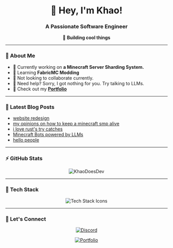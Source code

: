 <h1 align="center">👋 Hey, I'm Khao!</h1>
<h3 align="center">A Passionate Software Engineer</h3>

<p align="center">
  🚀 <strong>Building cool things</strong>
</p>

---

### 🌟 About Me

- 🔭 Currently working on **a Minecraft Server Sharding System.**
- 🌱 Learning **FabricMC Modding**
- 👯 Not looking to collaborate currently.
- 🤝 Need help? Sorry, I got nothing for you. Try talking to LLMs.
- 📂 Check out my **[Portfolio](https://www.khaodoes.dev/)**

---

### 📝 Latest Blog Posts
<!-- BLOG-POST-LIST:START -->
- [website redesign](https://www.khaodoes.dev/blog/website-redesign)
- [my opinions on how to keep a minecraft smp alive](https://www.khaodoes.dev/blog/how-to-properly-keep-a-smp-alive)
- [i love rust&#39;s try catches](https://www.khaodoes.dev/blog/javascript-try-catch-kinda-sucks)
- [Minecraft Bots powered by LLMs](https://www.khaodoes.dev/blog/minecraft-bots-powered-by-llms)
- [hello people](https://www.khaodoes.dev/blog/hello-world)
<!-- BLOG-POST-LIST:END -->

---

### ⚡ GitHub Stats

<p align="center">
  <img src="https://github-readme-stats.vercel.app/api?username=KhaoDoesDev&theme=dark&show_icons=true&locale=en" alt="KhaoDoesDev" />
</p>

---

### 🚀 Tech Stack

<p align="center">
  <img src="https://skillicons.dev/icons?i=js,ts,react,python,nodejs,docker,html,css,git,github,linux,java,kotlin,express,mongodb,postgres,redis,tailwind,figma,flutter,nestjs,typescript,cloudflare,aws,azure,vscode" alt="Tech Stack Icons" />
</p>

---

### 💬 Let's Connect

<p align="center">
  <a href="https://discord.com/users/624819246177845270">
    <img src="https://img.shields.io/badge/Discord-%23000000.svg?style=for-the-badge&logo=discord&logoColor=white" alt="Discord"/>
  </a>
</p>

<p align="center">
  <a href="https://www.khaodoes.dev/">
    <img src="https://img.shields.io/badge/Portfolio-%23000000.svg?style=for-the-badge&logo=firefox&logoColor=white" alt="Portfolio"/>
  </a>
</p>
